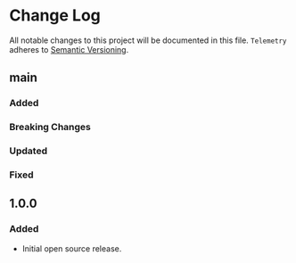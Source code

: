 # Change Log

All notable changes to this project will be documented in this file.
`Telemetry` adheres to [Semantic Versioning](https://semver.org/).

## main

### Added

### Breaking Changes

### Updated

### Fixed

## 1.0.0

### Added

- Initial open source release.

